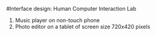 #Interface design: Human Computer Interaction Lab
1. Music player on non-touch phone
2. Photo editor on a tablet of screen size 720x420 pixels
